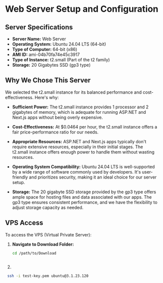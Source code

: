 # Web Server Setup and Configuration

## Server Specifications

- **Server Name:** Web Server
- **Operating System:** Ubuntu 24.04 LTS (64-bit)
- **Type of Computer:** 64-bit (x86)
- **AMI ID:** ami-04b70fa74e45c3917
- **Type of Instance:** t2.small (Part of the t2 family)
- **Storage:** 20 Gigabytes SSD (gp3 type)

## Why We Chose This Server

We selected the t2.small instance for its balanced performance and cost-effectiveness. Here's why:

- **Sufficient Power:** The t2.small instance provides 1 processor and 2 gigabytes of memory, which is adequate for running ASP.NET and Next.js apps without being overly expensive.

- **Cost-Effectiveness:** At $0.0464 per hour, the t2.small instance offers a fair price-performance ratio for our needs.

- **Appropriate Resources:** ASP.NET and Next.js apps typically don't require extensive resources, especially in their initial stages. The t2.small instance offers enough power to handle them without wasting resources.

- **Operating System Compatibility:** Ubuntu 24.04 LTS is well-supported by a wide range of software commonly used by developers. It's user-friendly and prioritizes security, making it an ideal choice for our server setup.

- **Storage:** The 20 gigabyte SSD storage provided by the gp3 type offers ample space for hosting files and data associated with our apps. The gp3 type ensures consistent performance, and we have the flexibility to adjust storage capacity as needed.

## VPS Access

To access the VPS (Virtual Private Server):

1. **Navigate to Download Folder:**
   ```bash
   cd /path/to/Download
 
2. 
  ```bash
   ssh -i test-key.pem ubuntu@3.1.23.120



